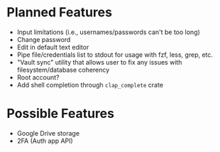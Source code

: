 # Planned Features

- Input limitations (i.e., usernames/passwords can't be too long)
- Change password
- Edit in default text editor
- Pipe file/credentials list to stdout for usage with fzf, less, grep, etc.
- "Vault sync" utility that allows user to fix any issues with filesystem/database coherency
- Root account?
- Add shell completion through `clap_complete` crate

# Possible Features

- Google Drive storage
- 2FA (Auth app API)
